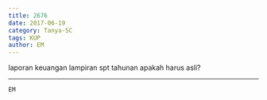 ```yaml
---
title: 2676
date: 2017-06-19
category: Tanya-SC
tags: KUP
author: EM
---
```


laporan keuangan lampiran spt tahunan apakah harus asli?

---



`EM`
